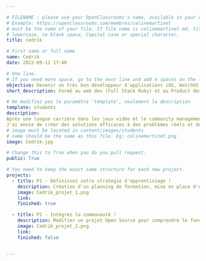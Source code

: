 ```yaml
---

# FILENAME : please use your OpenClassrooms's name, available in your url.
# Example: https://openclassrooms.com/membres/celinemartinet
# must be the name of your file. If file name is celinemartinet.md, title is celinemartinet.
# lowercase, no blank space, Capital case or special character.
title: cedrik

# First name or full name
name: Cedrik
date: 2022-09-12 17:40

# One line.
# If you need more space, go to the next line and add 4 spaces on the left, as in 'description'.
objective: Devenir un très bon développeur d'applications iOS, WatchOS et MacOS.
short_description: Formé au web dev (Full Stack Ruby) et au Product design, je veux créer des apps iOS fiables, efficaces et pratiques.

# Ne modifiez pas le paramètre 'template', seulement la description
template: students
description:
Après une longue carrière dans les jeux vidéo et le community management, je retourne vers la programmation que j'avais découvert avec le Web dev au Wagon.
J'ai envie de créer des solutions efficaces à des problèmes réels et des apps qui ont un vrai impact dans la vie de leurs utilisateurs.
# image must be located in content/images/students
# name should be the same as this file. Eg: celinemartinet.png
image: Cedrik.jpg

# Change this to True when you do you pull request.
public: True

# You need to keep the exact same structure for each new project.
projects:
  - title: P1 - Définissez votre stratégie d'apprentissage !
    description: Création d'un planning de formation, mise en place d'une stratégie d'apprentissage... 
    image: Cedrik_projet_1.png
    link: 
    finished: true

  - title: P2 - Intégrez la communauté !
    description: Modifier un projet Open Source pour comprendre le fonctionnement de Git, de Github et des PR. 
    image: Cedrik_projet_2.png
    link: 
    finished: false


---
```

